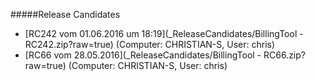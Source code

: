 #####Release Candidates
* [RC242 vom 01.06.2016 um 18:19](_ReleaseCandidates/BillingTool - RC242.zip?raw=true) (Computer: CHRISTIAN-S, User: chris)
* [RC66 vom 28.05.2016](_ReleaseCandidates/BillingTool - RC66.zip?raw=true) (Computer: CHRISTIAN-S, User: chris)

